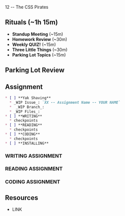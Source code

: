 12 -- The CSS Pirates

## Rituals (~1h 15m)

* **Standup Meeting** (~15m)
* **Homework Review** (~30m)
* **Weekly QUIZ!** (~15m)
* **Three Little Things** (~30m)
* **Parking Lot Topics** (~15m)

## Parking Lot Review

## Assignment

```markdown
* [ ] **Yak Shaving**
  * _WIP Issue_: `XX -- Assignment Name -- YOUR NAME`
  *  _WIP Branch_:
  * _WIP Files_:
* [ ] **WRITING**
  * checkpoints
* [ ] **READING**
  * checkpoints
* [ ] **CODING**
  * checkpoints
* [ ] **INSTALLING**
```

### WRITING ASSIGNMENT

### READING ASSIGNMENT

### CODING ASSIGNMENT

## Resources

* LINK

